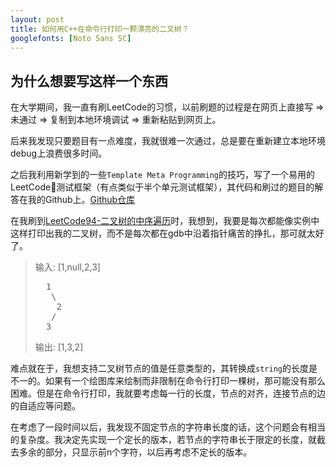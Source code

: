 ```yaml
---
layout: post
title: 如何用C++在命令行打印一颗漂亮的二叉树？
googlefonts: [Noto Sans SC]
---
```


## 为什么想要写这样一个东西
在大学期间，我一直有刷LeetCode的习惯，以前刷题的过程是在网页上直接写 => 未通过 => 复制到本地环境调试 => 重新粘贴到网页上。  

后来我发现只要题目有一点难度，我就很难一次通过，总是要在重新建立本地环境debug上浪费很多时间。

之后我利用新学到的一些`Template Meta Programming`的技巧，写了一个易用的LeetCode测试框架（有点类似于半个单元测试框架），其代码和刷过的题目的解答在我的Github上。[Github仓库](https://github.com/CurryPseudo/LeetCode)

在我刷到[LeetCode94-二叉树的中序遍历](https://leetcode-cn.com/problems/binary-tree-inorder-traversal/)时，我想到，我要是每次都能像实例中这样打印出我的二叉树，而不是每次都在gdb中沿着指针痛苦的挣扎，那可就太好了。

>输入: [1,null,2,3]  
><pre>
>   1
>    \
>     2
>    /
>   3
></pre>
>输出: [1,3,2]  

难点就在于，我想支持二叉树节点的值是任意类型的，其转换成`string`的长度是不一的。如果有一个绘图库来绘制而非限制在命令行打印一棵树，那可能没有那么困难。但是在命令行打印，我就要考虑每一行的长度，节点的对齐，连接节点的边的自适应等问题。

在考虑了一段时间以后，我发现不固定节点的字符串长度的话，这个问题会有相当的复杂度。我决定先实现一个定长的版本，若节点的字符串长于限定的长度，就截去多余的部分，只显示前n个字符，以后再考虑不定长的版本。

